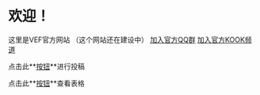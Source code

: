 # 欢迎！
这里是VEF官方网站
（这个网站还在建设中）
[加入官方QQ群](https://qm.qq.com/q/JIjTKdzsgS)
[加入官方KOOK频道](https://kook.vip/VtdCau)

点击此**[按钮](https://docs.qq.com/form/page/DWXV6YkVMZUt6V2p6)**进行投稿

点击此**[按钮](https://docs.qq.com/sheet/DWUtlT1hiR0l3TFlz?tab=ss_2hwacp&viewId=vg3hnk&_t=1719904027974&u=23632fce306948d9ad573c685dbc3804)**查看表格
